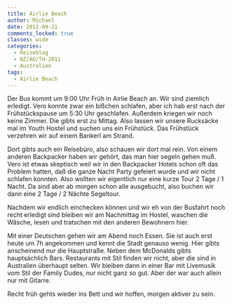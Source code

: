 ```yaml
---
title: Airlie Beach
author: Michael
date: 2011-09-21
comments_locked: true
classes: wide
categories:
  - Reiseblog
  - NZ/AU/TH-2011
  - Australien
tags:
  - Airlie Beach
---
```


<p>Der Bus kommt um 9:00 Uhr Früh in Airlie Beach an. Wir sind ziemlich erledigt. Vero konnte zwar ein bißchen schlafen, aber ich hab erst nach der Frühstückspause um 5:30 Uhr geschlafen. Außerdem kriegen wir noch keine Zimmer. Die gibts erst zu Mittag. Also lassen wir unsere Rucksäcke mal im Youth Hostel und suchen uns ein Frühstück. Das Frühstück verzehren wir auf einem Bankerl am Strand.</p>  <p>Dort gibts auch ein Reisebüro, also schauen wir dort mal rein. Von einem anderen Backpacker haben wir gehört, das man hier segeln gehen muß. Vero ist etwas skeptisch weil wir in den Backpacker Hotels schon oft das Problem hatten, daß die ganze Nacht Party gefeiert wurde und wir nicht schlafen konnten. Also wollten wir eigentlich nur eine kurze Tour 2 Tage / 1 Nacht. Da sind aber ab morgen schon alle ausgebucht, also buchen wir dann eine 2 Tage / 2 Nächte Segeltour.</p>  <p>Nachdem wir endlich einchecken können und wir eh von der Busfahrt noch recht erledigt sind bleiben wir am Nachmittag im Hostel, waschen die Wäsche, lesen und tratschen mit den anderen Bewohnern hier.</p>  <p>Mit einer Deutschen gehen wir am Abend noch Essen. Sie ist auch erst heute um 7h angekommen und kennt die Stadt genauso wenig. Hier gibts anscheinend nur die Hauptstraße. Neben dem McDonalds gibts hauptsächlich Bars. Restaurants mit Stil finden wir nicht, aber die sind in Australien überhaupt selten. Wir bleiben dann in einer Bar mit Livemusik vom Stil der Family Dudes, nur nicht ganz so gut. Aber der war auch allein nur mit Gitarre.</p>  <p>Recht früh gehts wieder ins Bett und wir hoffen, morgen aktiver zu sein.</p>
